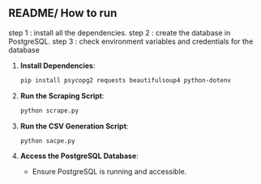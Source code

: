 ## README/ How to run

step 1 : install all the dependencies.
step 2 : create the database in PostgreSQL.
step 3 : check environment variables and credentials for the database
   
1. **Install Dependencies**:
   ```bash
   pip install psycopg2 requests beautifulsoup4 python-dotenv
   ```
   
2. **Run the Scraping Script**:
   ```bash
   python scrape.py
   ```
   
3. **Run the CSV Generation Script**:
   ```bash
   python sacpe.py
   ```
   
4. **Access the PostgreSQL Database**:
   - Ensure PostgreSQL is running and accessible.
